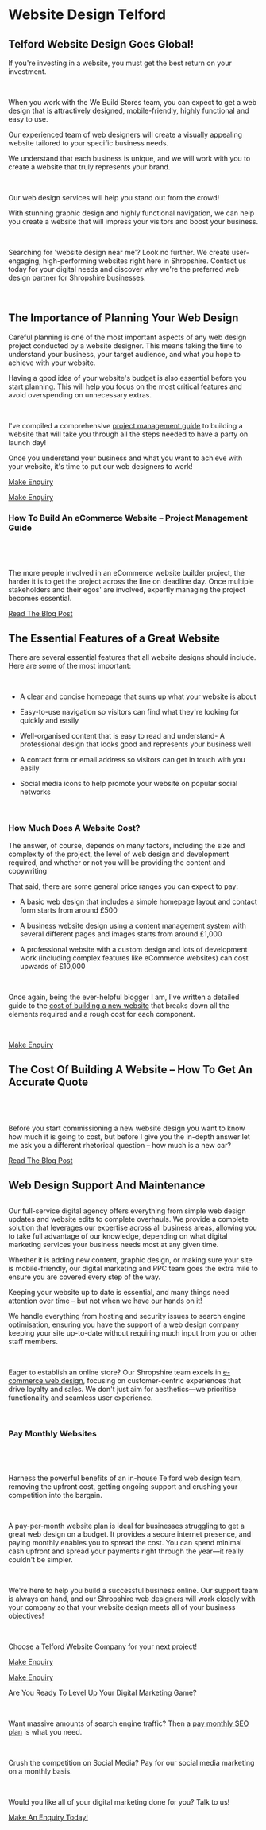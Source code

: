 #



# Website Design Telford

##

## Telford Website Design Goes Global!

If you're investing in a website, you must get the best return on your investment.

​

When you work with the We Build Stores team, you can expect to get a web design that is attractively designed, mobile-friendly, highly functional and easy to use.

Our experienced team of web designers will create a visually appealing website tailored to your specific business needs.

We understand that each business is unique, and we will work with you to create a website that truly represents your brand.

​

Our web design services will help you stand out from the crowd!

With stunning graphic design and highly functional navigation, we can help you create a website that will impress your visitors and boost your business.

​

Searching for 'website design near me'? Look no further. We create user-engaging, high-performing websites right here in Shropshire. Contact us today for your digital needs and discover why we're the preferred web design partner for Shropshire businesses.

​

## The Importance of Planning Your Web Design

Careful planning is one of the most important aspects of any web design project conducted by a website designer. This means taking the time to understand your business, your target audience, and what you hope to achieve with your website.

Having a good idea of your website's budget is also essential before you start planning. This will help you focus on the most critical features and avoid overspending on unnecessary extras.

​

I've compiled a comprehensive [project management guide](https://www.webuildstores.co.uk/post/project-management-guide) to building a website that will take you through all the steps needed to have a party on launch day!

Once you understand your business and what you want to achieve with your website, it's time to put our web designers to work!

[Make Enquiry](https://www.webuildstores.co.uk/contact)



[Make Enquiry](https://www.webuildstores.co.uk/contact)

[](https://www.webuildstores.co.uk/post/the-cost-of-building-a-website-how-to-get-an-accurate-quote)

### How To Build An eCommerce Website – Project Management Guide

## ​

The more people involved in an eCommerce website builder project, the harder it is to get the project across the line on deadline day. Once multiple stakeholders and their egos' are involved, expertly managing the project becomes essential.

[Read The Blog Post](https://www.webuildstores.co.uk/post/project-management-guide)

## The Essential Features of a Great Website

There are several essential features that all website designs should include. Here are some of the most important:

​

 * A clear and concise homepage that sums up what your website is about

 * Easy-to-use navigation so visitors can find what they're looking for quickly and easily

 * Well-organised content that is easy to read and understand- A professional design that looks good and represents your business well

 * A contact form or email address so visitors can get in touch with you easily

 * Social media icons to help promote your website on popular social networks

​

### How Much Does A Website Cost?

The answer, of course, depends on many factors, including the size and complexity of the project, the level of web design and development required, and whether or not you will be providing the content and copywriting

That said, there are some general price ranges you can expect to pay:

 * A basic web design that includes a simple homepage layout and contact form starts from around £500

 * A business website design using a content management system with several different pages and images starts from around £1,000

 * A professional website with a custom design and lots of development work (including complex features like eCommerce websites) can cost upwards of £10,000

​

Once again, being the ever-helpful blogger I am, I've written a detailed guide to the [cost of building a new website](https://www.webuildstores.co.uk/post/the-cost-of-building-a-website-how-to-get-an-accurate-quote) that breaks down all the elements required and a rough cost for each component.

​



[Make Enquiry](https://www.webuildstores.co.uk/contact)

[](https://www.webuildstores.co.uk/post/the-cost-of-building-a-website-how-to-get-an-accurate-quote)

## The Cost Of Building A Website – How To Get An Accurate Quote

## ​

Before you start commissioning a new website design you want to know how much it is going to cost, but before I give you the in-depth answer let me ask you a different rhetorical question – how much is a new car?

[Read The Blog Post](https://www.webuildstores.co.uk/post/the-cost-of-building-a-website-how-to-get-an-accurate-quote)

## Web Design Support And Maintenance

##

Our full-service digital agency offers everything from simple web design updates and website edits to complete overhauls. We provide a complete solution that leverages our expertise across all business areas, allowing you to take full advantage of our knowledge, depending on what digital marketing services your business needs most at any given time.

Whether it is adding new content, graphic design, or making sure your site is mobile-friendly, our digital marketing and PPC team goes the extra mile to ensure you are covered every step of the way.

Keeping your website up to date is essential, and many things need attention over time – but not when we have our hands on it!

We handle everything from hosting and security issues to search engine optimisation, ensuring you have the support of a web design company keeping your site up-to-date without requiring much input from you or other staff members.

​

Eager to establish an online store? Our Shropshire team excels in [e-commerce web design](https://www.webuildstores.co.uk/ecommerce-website-design-telford), focusing on customer-centric experiences that drive loyalty and sales. We don't just aim for aesthetics—we prioritise functionality and seamless user experience.

​

### Pay Monthly Websites

## ​

Harness the powerful benefits of an in-house Telford web design team, removing the upfront cost, getting ongoing support and crushing your competition into the bargain.

​

A pay-per-month website plan is ideal for businesses struggling to get a great web design on a budget. It provides a secure internet presence, and paying monthly enables you to spread the cost. You can spend minimal cash upfront and spread your payments right through the year—it really couldn't be simpler.

​

We're here to help you build a successful business online. Our support team is always on hand, and our Shropshire web designers will work closely with your company so that your website design meets all of your business objectives!

​

Choose a Telford Website Company for your next project!

[Make Enquiry](https://www.webuildstores.co.uk/contact)



[Make Enquiry](https://www.webuildstores.co.uk/contact)

Are You Ready To Level Up Your Digital Marketing Game?

​

Want massive amounts of search engine traffic? Then a [pay monthly SEO plan](https://www.webuildstores.co.uk/seo-copywriting) is what you need.

​

Crush the competition on Social Media? Pay for our social media marketing on a monthly basis.

​

Would you like all of your digital marketing done for you? Talk to us!

[Make An Enquiry Today!](https://www.webuildstores.co.uk/contact)

